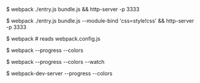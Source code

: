 $ webpack ./entry.js bundle.js && http-server -p 3333

$ webpack ./entry.js bundle.js --module-bind 'css=style!css' && http-server -p 3333

$ webpack # reads webpack.config.js

$ webpack --progress --colors

$ webpack --progress --colors --watch

$ webpack-dev-server --progress --colors


